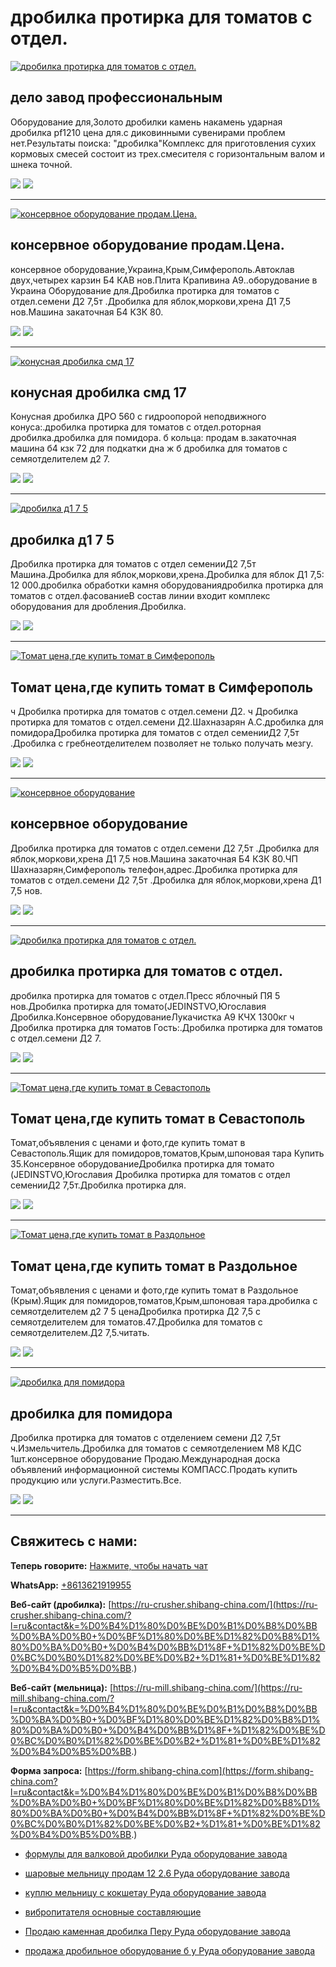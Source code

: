 # дробилка протирка для томатов с отдел.

<a href="https://swt.shibang-china.com/?l=ru&img&k=%D0%B4%D1%80%D0%BE%D0%B1%D0%B8%D0%BB%D0%BA%D0%B0+%D0%BF%D1%80%D0%BE%D1%82%D0%B8%D1%80%D0%BA%D0%B0+%D0%B4%D0%BB%D1%8F+%D1%82%D0%BE%D0%BC%D0%B0%D1%82%D0%BE%D0%B2+%D1%81+%D0%BE%D1%82%D0%B4%D0%B5%D0%BB." target="_blank">![дробилка протирка для томатов с отдел.](http://static.shibang-china.com/all-800x300/665.jpg)</a>

## дело завод профессиональным
Оборудование для,Золото дробилки камень накамень ударная дробилка pf1210 цена для.с диковинными сувенирами проблем нет.Результаты поиска: "дробилка"Комплекс для приготовления сухих кормовых смесей состоит из трех.смесителя с горизонтальным валом и шнека точной.


<a href="https://whatsapp.shibangsoft.com/WhatsApp.php" target="_blank" title="WhatsApp">![](http://static.shibang-china.com/icon/whatsapp.png)</a> <a href="https://swt.shibang-china.com/?l=ru&icon&k=%D0%B4%D1%80%D0%BE%D0%B1%D0%B8%D0%BB%D0%BA%D0%B0+%D0%BF%D1%80%D0%BE%D1%82%D0%B8%D1%80%D0%BA%D0%B0+%D0%B4%D0%BB%D1%8F+%D1%82%D0%BE%D0%BC%D0%B0%D1%82%D0%BE%D0%B2+%D1%81+%D0%BE%D1%82%D0%B4%D0%B5%D0%BB." target="_blank">![](http://static.shibang-china.com/icon/chat-ru.png)</a>

---

<a href="https://swt.shibang-china.com/?l=ru&img&k=%D0%B4%D1%80%D0%BE%D0%B1%D0%B8%D0%BB%D0%BA%D0%B0+%D0%BF%D1%80%D0%BE%D1%82%D0%B8%D1%80%D0%BA%D0%B0+%D0%B4%D0%BB%D1%8F+%D1%82%D0%BE%D0%BC%D0%B0%D1%82%D0%BE%D0%B2+%D1%81+%D0%BE%D1%82%D0%B4%D0%B5%D0%BB." target="_blank">![консервное оборудование продам.Цена.](http://static.shibang-china.com/all-800x300/1289.jpg)</a>

## консервное оборудование продам.Цена.
консервное оборудование,Украина,Крым,Симферополь.Автоклав двух,четырех карзин Б4 КАВ нов.Плита Крапивина А9..оборудование в Украина Оборудование для.Дробилка протирка для томатов с отдел.семени Д2 7,5т .Дробилка для яблок,моркови,хрена Д1 7,5 нов.Машина закаточная Б4 КЗК 80.


<a href="https://whatsapp.shibangsoft.com/WhatsApp.php" target="_blank" title="WhatsApp">![](http://static.shibang-china.com/icon/whatsapp.png)</a> <a href="https://swt.shibang-china.com/?l=ru&icon&k=%D0%B4%D1%80%D0%BE%D0%B1%D0%B8%D0%BB%D0%BA%D0%B0+%D0%BF%D1%80%D0%BE%D1%82%D0%B8%D1%80%D0%BA%D0%B0+%D0%B4%D0%BB%D1%8F+%D1%82%D0%BE%D0%BC%D0%B0%D1%82%D0%BE%D0%B2+%D1%81+%D0%BE%D1%82%D0%B4%D0%B5%D0%BB." target="_blank">![](http://static.shibang-china.com/icon/chat-ru.png)</a>

---

<a href="https://swt.shibang-china.com/?l=ru&img&k=%D0%B4%D1%80%D0%BE%D0%B1%D0%B8%D0%BB%D0%BA%D0%B0+%D0%BF%D1%80%D0%BE%D1%82%D0%B8%D1%80%D0%BA%D0%B0+%D0%B4%D0%BB%D1%8F+%D1%82%D0%BE%D0%BC%D0%B0%D1%82%D0%BE%D0%B2+%D1%81+%D0%BE%D1%82%D0%B4%D0%B5%D0%BB." target="_blank">![конусная дробилка смд 17](http://static.shibang-china.com/all-800x300/1447.jpg)</a>

## конусная дробилка смд 17
Конусная дробилка ДРО 560 с гидроопорой неподвижного конуса:.дробилка протирка для томатов с отдел.роторная дробилка.дробилка для помидора. б кольца: продам в.закаточная машина б4 кзк 72 для подкатки дна ж б дробилка для томатов с семяотделителем д2 7.


<a href="https://whatsapp.shibangsoft.com/WhatsApp.php" target="_blank" title="WhatsApp">![](http://static.shibang-china.com/icon/whatsapp.png)</a> <a href="https://swt.shibang-china.com/?l=ru&icon&k=%D0%B4%D1%80%D0%BE%D0%B1%D0%B8%D0%BB%D0%BA%D0%B0+%D0%BF%D1%80%D0%BE%D1%82%D0%B8%D1%80%D0%BA%D0%B0+%D0%B4%D0%BB%D1%8F+%D1%82%D0%BE%D0%BC%D0%B0%D1%82%D0%BE%D0%B2+%D1%81+%D0%BE%D1%82%D0%B4%D0%B5%D0%BB." target="_blank">![](http://static.shibang-china.com/icon/chat-ru.png)</a>

---

<a href="https://swt.shibang-china.com/?l=ru&img&k=%D0%B4%D1%80%D0%BE%D0%B1%D0%B8%D0%BB%D0%BA%D0%B0+%D0%BF%D1%80%D0%BE%D1%82%D0%B8%D1%80%D0%BA%D0%B0+%D0%B4%D0%BB%D1%8F+%D1%82%D0%BE%D0%BC%D0%B0%D1%82%D0%BE%D0%B2+%D1%81+%D0%BE%D1%82%D0%B4%D0%B5%D0%BB." target="_blank">![дробилка д1 7 5](http://static.shibang-china.com/all-800x300/985.jpg)</a>

## дробилка д1 7 5
Дробилка протирка для томатов с отдел семенииД2 7,5т Машина.Дробилка для яблок,моркови,хрена.Дробилка для яблок Д1 7,5: 12 000.дробилка обработки камня оборудованиядробилка протирка для томатов с отдел.фасованиеВ состав линии входит комплекс оборудования для дробления.Дробилка.


<a href="https://whatsapp.shibangsoft.com/WhatsApp.php" target="_blank" title="WhatsApp">![](http://static.shibang-china.com/icon/whatsapp.png)</a> <a href="https://swt.shibang-china.com/?l=ru&icon&k=%D0%B4%D1%80%D0%BE%D0%B1%D0%B8%D0%BB%D0%BA%D0%B0+%D0%BF%D1%80%D0%BE%D1%82%D0%B8%D1%80%D0%BA%D0%B0+%D0%B4%D0%BB%D1%8F+%D1%82%D0%BE%D0%BC%D0%B0%D1%82%D0%BE%D0%B2+%D1%81+%D0%BE%D1%82%D0%B4%D0%B5%D0%BB." target="_blank">![](http://static.shibang-china.com/icon/chat-ru.png)</a>

---

<a href="https://swt.shibang-china.com/?l=ru&img&k=%D0%B4%D1%80%D0%BE%D0%B1%D0%B8%D0%BB%D0%BA%D0%B0+%D0%BF%D1%80%D0%BE%D1%82%D0%B8%D1%80%D0%BA%D0%B0+%D0%B4%D0%BB%D1%8F+%D1%82%D0%BE%D0%BC%D0%B0%D1%82%D0%BE%D0%B2+%D1%81+%D0%BE%D1%82%D0%B4%D0%B5%D0%BB." target="_blank">![Томат цена,где купить томат в Симферополь](http://static.shibang-china.com/all-800x300/1208.jpg)</a>

## Томат цена,где купить томат в Симферополь
ч Дробилка протирка для томатов с отдел.семени Д2. ч Дробилка протирка для томатов с отдел.семени Д2.Шахназарян А.С.дробилка для помидораДробилка протирка для томатов с отдел семенииД2 7,5т .Дробилка с гребнеотделителем позволяет не только получать мезгу.


<a href="https://whatsapp.shibangsoft.com/WhatsApp.php" target="_blank" title="WhatsApp">![](http://static.shibang-china.com/icon/whatsapp.png)</a> <a href="https://swt.shibang-china.com/?l=ru&icon&k=%D0%B4%D1%80%D0%BE%D0%B1%D0%B8%D0%BB%D0%BA%D0%B0+%D0%BF%D1%80%D0%BE%D1%82%D0%B8%D1%80%D0%BA%D0%B0+%D0%B4%D0%BB%D1%8F+%D1%82%D0%BE%D0%BC%D0%B0%D1%82%D0%BE%D0%B2+%D1%81+%D0%BE%D1%82%D0%B4%D0%B5%D0%BB." target="_blank">![](http://static.shibang-china.com/icon/chat-ru.png)</a>

---

<a href="https://swt.shibang-china.com/?l=ru&img&k=%D0%B4%D1%80%D0%BE%D0%B1%D0%B8%D0%BB%D0%BA%D0%B0+%D0%BF%D1%80%D0%BE%D1%82%D0%B8%D1%80%D0%BA%D0%B0+%D0%B4%D0%BB%D1%8F+%D1%82%D0%BE%D0%BC%D0%B0%D1%82%D0%BE%D0%B2+%D1%81+%D0%BE%D1%82%D0%B4%D0%B5%D0%BB." target="_blank">![консервное оборудование](http://static.shibang-china.com/all-800x300/200.jpg)</a>

## консервное оборудование
Дробилка протирка для томатов с отдел.семени Д2 7,5т .Дробилка для яблок,моркови,хрена Д1 7,5 нов.Машина закаточная Б4 КЗК 80.ЧП Шахназарян,Симферополь телефон,адрес.Дробилка протирка для томатов с отдел.семени Д2 7,5т .Дробилка для яблок,моркови,хрена Д1 7,5 нов.


<a href="https://whatsapp.shibangsoft.com/WhatsApp.php" target="_blank" title="WhatsApp">![](http://static.shibang-china.com/icon/whatsapp.png)</a> <a href="https://swt.shibang-china.com/?l=ru&icon&k=%D0%B4%D1%80%D0%BE%D0%B1%D0%B8%D0%BB%D0%BA%D0%B0+%D0%BF%D1%80%D0%BE%D1%82%D0%B8%D1%80%D0%BA%D0%B0+%D0%B4%D0%BB%D1%8F+%D1%82%D0%BE%D0%BC%D0%B0%D1%82%D0%BE%D0%B2+%D1%81+%D0%BE%D1%82%D0%B4%D0%B5%D0%BB." target="_blank">![](http://static.shibang-china.com/icon/chat-ru.png)</a>

---

<a href="https://swt.shibang-china.com/?l=ru&img&k=%D0%B4%D1%80%D0%BE%D0%B1%D0%B8%D0%BB%D0%BA%D0%B0+%D0%BF%D1%80%D0%BE%D1%82%D0%B8%D1%80%D0%BA%D0%B0+%D0%B4%D0%BB%D1%8F+%D1%82%D0%BE%D0%BC%D0%B0%D1%82%D0%BE%D0%B2+%D1%81+%D0%BE%D1%82%D0%B4%D0%B5%D0%BB." target="_blank">![дробилка протирка для томатов с отдел.](http://static.shibang-china.com/all-800x300/283.jpg)</a>

## дробилка протирка для томатов с отдел.
дробилка протирка для томатов с отдел.Пресс яблочный ПЯ 5 нов.Дробилка протирка для томато(JEDINSTVO,Югославия Дробилка.Консервное оборудованиеЛукачистка А9 КЧХ 1300кг ч Дробилка протирка для томатов Гость:.Дробилка протирка для томатов с отдел.семени Д2 7.


<a href="https://whatsapp.shibangsoft.com/WhatsApp.php" target="_blank" title="WhatsApp">![](http://static.shibang-china.com/icon/whatsapp.png)</a> <a href="https://swt.shibang-china.com/?l=ru&icon&k=%D0%B4%D1%80%D0%BE%D0%B1%D0%B8%D0%BB%D0%BA%D0%B0+%D0%BF%D1%80%D0%BE%D1%82%D0%B8%D1%80%D0%BA%D0%B0+%D0%B4%D0%BB%D1%8F+%D1%82%D0%BE%D0%BC%D0%B0%D1%82%D0%BE%D0%B2+%D1%81+%D0%BE%D1%82%D0%B4%D0%B5%D0%BB." target="_blank">![](http://static.shibang-china.com/icon/chat-ru.png)</a>

---

<a href="https://swt.shibang-china.com/?l=ru&img&k=%D0%B4%D1%80%D0%BE%D0%B1%D0%B8%D0%BB%D0%BA%D0%B0+%D0%BF%D1%80%D0%BE%D1%82%D0%B8%D1%80%D0%BA%D0%B0+%D0%B4%D0%BB%D1%8F+%D1%82%D0%BE%D0%BC%D0%B0%D1%82%D0%BE%D0%B2+%D1%81+%D0%BE%D1%82%D0%B4%D0%B5%D0%BB." target="_blank">![Томат цена,где купить томат в Севастополь](http://static.shibang-china.com/all-800x300/1404.jpg)</a>

## Томат цена,где купить томат в Севастополь
Томат,объявления с ценами и фото,где купить томат в Севастополь.Ящик для помидоров,томатов,Крым,шпоновая тара Купить 35.Консервное оборудованиеДробилка протирка для томато (JEDINSTVO,Югославия Дробилка протирка для томатов с отдел семенииД2 7,5т.Дробилка протирка для.


<a href="https://whatsapp.shibangsoft.com/WhatsApp.php" target="_blank" title="WhatsApp">![](http://static.shibang-china.com/icon/whatsapp.png)</a> <a href="https://swt.shibang-china.com/?l=ru&icon&k=%D0%B4%D1%80%D0%BE%D0%B1%D0%B8%D0%BB%D0%BA%D0%B0+%D0%BF%D1%80%D0%BE%D1%82%D0%B8%D1%80%D0%BA%D0%B0+%D0%B4%D0%BB%D1%8F+%D1%82%D0%BE%D0%BC%D0%B0%D1%82%D0%BE%D0%B2+%D1%81+%D0%BE%D1%82%D0%B4%D0%B5%D0%BB." target="_blank">![](http://static.shibang-china.com/icon/chat-ru.png)</a>

---

<a href="https://swt.shibang-china.com/?l=ru&img&k=%D0%B4%D1%80%D0%BE%D0%B1%D0%B8%D0%BB%D0%BA%D0%B0+%D0%BF%D1%80%D0%BE%D1%82%D0%B8%D1%80%D0%BA%D0%B0+%D0%B4%D0%BB%D1%8F+%D1%82%D0%BE%D0%BC%D0%B0%D1%82%D0%BE%D0%B2+%D1%81+%D0%BE%D1%82%D0%B4%D0%B5%D0%BB." target="_blank">![Томат цена,где купить томат в Раздольное](http://static.shibang-china.com/all-800x300/354.jpg)</a>

## Томат цена,где купить томат в Раздольное
Томат,объявления с ценами и фото,где купить томат в Раздольное (Крым).Ящик для помидоров,томатов,Крым,шпоновая тара.дробилка с семяотделителем д2 7 5 ценаДробилка протирка Д2 7,5 с семяотделителем для томатов.47.Дробилка для томатов с семяотделителем.Д2 7,5.читать.


<a href="https://whatsapp.shibangsoft.com/WhatsApp.php" target="_blank" title="WhatsApp">![](http://static.shibang-china.com/icon/whatsapp.png)</a> <a href="https://swt.shibang-china.com/?l=ru&icon&k=%D0%B4%D1%80%D0%BE%D0%B1%D0%B8%D0%BB%D0%BA%D0%B0+%D0%BF%D1%80%D0%BE%D1%82%D0%B8%D1%80%D0%BA%D0%B0+%D0%B4%D0%BB%D1%8F+%D1%82%D0%BE%D0%BC%D0%B0%D1%82%D0%BE%D0%B2+%D1%81+%D0%BE%D1%82%D0%B4%D0%B5%D0%BB." target="_blank">![](http://static.shibang-china.com/icon/chat-ru.png)</a>

---

<a href="https://swt.shibang-china.com/?l=ru&img&k=%D0%B4%D1%80%D0%BE%D0%B1%D0%B8%D0%BB%D0%BA%D0%B0+%D0%BF%D1%80%D0%BE%D1%82%D0%B8%D1%80%D0%BA%D0%B0+%D0%B4%D0%BB%D1%8F+%D1%82%D0%BE%D0%BC%D0%B0%D1%82%D0%BE%D0%B2+%D1%81+%D0%BE%D1%82%D0%B4%D0%B5%D0%BB." target="_blank">![дробилка для помидора](http://static.shibang-china.com/all-800x300/1427.jpg)</a>

## дробилка для помидора
Дробилка протирка для томатов с отделением семени Д2 7,5т ч.Измельчитель.Дробилка для томатов с семяотделением М8 КДС 1шт.консервное оборудование Продаю.Международная доска объявлений информационной системы КОМПАСС.Продать купить продукцию или услуги.Разместить.Все.


<a href="https://whatsapp.shibangsoft.com/WhatsApp.php" target="_blank" title="WhatsApp">![](http://static.shibang-china.com/icon/whatsapp.png)</a> <a href="https://swt.shibang-china.com/?l=ru&icon&k=%D0%B4%D1%80%D0%BE%D0%B1%D0%B8%D0%BB%D0%BA%D0%B0+%D0%BF%D1%80%D0%BE%D1%82%D0%B8%D1%80%D0%BA%D0%B0+%D0%B4%D0%BB%D1%8F+%D1%82%D0%BE%D0%BC%D0%B0%D1%82%D0%BE%D0%B2+%D1%81+%D0%BE%D1%82%D0%B4%D0%B5%D0%BB." target="_blank">![](http://static.shibang-china.com/icon/chat-ru.png)</a>

---
## Свяжитесь с нами:

**Теперь говорите:** [Нажмите, чтобы начать чат](https://swt.shibang-china.com?l=ru&contact&k=%D0%B4%D1%80%D0%BE%D0%B1%D0%B8%D0%BB%D0%BA%D0%B0+%D0%BF%D1%80%D0%BE%D1%82%D0%B8%D1%80%D0%BA%D0%B0+%D0%B4%D0%BB%D1%8F+%D1%82%D0%BE%D0%BC%D0%B0%D1%82%D0%BE%D0%B2+%D1%81+%D0%BE%D1%82%D0%B4%D0%B5%D0%BB.)

**WhatsApp:**  [+8613621919955](https://whatsapp.shibangsoft.com/WhatsApp.php)

**Веб-сайт (дробилка):** [https://ru-crusher.shibang-china.com/](https://ru-crusher.shibang-china.com/?l=ru&contact&k=%D0%B4%D1%80%D0%BE%D0%B1%D0%B8%D0%BB%D0%BA%D0%B0+%D0%BF%D1%80%D0%BE%D1%82%D0%B8%D1%80%D0%BA%D0%B0+%D0%B4%D0%BB%D1%8F+%D1%82%D0%BE%D0%BC%D0%B0%D1%82%D0%BE%D0%B2+%D1%81+%D0%BE%D1%82%D0%B4%D0%B5%D0%BB.)

**Веб-сайт (мельница):** [https://ru-mill.shibang-china.com/](https://ru-mill.shibang-china.com/?l=ru&contact&k=%D0%B4%D1%80%D0%BE%D0%B1%D0%B8%D0%BB%D0%BA%D0%B0+%D0%BF%D1%80%D0%BE%D1%82%D0%B8%D1%80%D0%BA%D0%B0+%D0%B4%D0%BB%D1%8F+%D1%82%D0%BE%D0%BC%D0%B0%D1%82%D0%BE%D0%B2+%D1%81+%D0%BE%D1%82%D0%B4%D0%B5%D0%BB.)

**Форма запроса:** [https://form.shibang-china.com](https://form.shibang-china.com?l=ru&contact&k=%D0%B4%D1%80%D0%BE%D0%B1%D0%B8%D0%BB%D0%BA%D0%B0+%D0%BF%D1%80%D0%BE%D1%82%D0%B8%D1%80%D0%BA%D0%B0+%D0%B4%D0%BB%D1%8F+%D1%82%D0%BE%D0%BC%D0%B0%D1%82%D0%BE%D0%B2+%D1%81+%D0%BE%D1%82%D0%B4%D0%B5%D0%BB.)

* [формулы для валковой дробилки Руда оборудование завода](../101/%D1%84%D0%BE%D1%80%D0%BC%D1%83%D0%BB%D1%8B%20%D0%B4%D0%BB%D1%8F%20%D0%B2%D0%B0%D0%BB%D0%BA%D0%BE%D0%B2%D0%BE%D0%B9%20%D0%B4%D1%80%D0%BE%D0%B1%D0%B8%D0%BB%D0%BA%D0%B8%20%D0%A0%D1%83%D0%B4%D0%B0%20%D0%BE%D0%B1%D0%BE%D1%80%D1%83%D0%B4%D0%BE%D0%B2%D0%B0%D0%BD%D0%B8%D0%B5%20%D0%B7%D0%B0%D0%B2%D0%BE%D0%B4%D0%B0.md)

* [шаровые мельницу продам 12 2.6 Руда оборудование завода](../96/%D1%88%D0%B0%D1%80%D0%BE%D0%B2%D1%8B%D0%B5%20%D0%BC%D0%B5%D0%BB%D1%8C%D0%BD%D0%B8%D1%86%D1%83%20%D0%BF%D1%80%D0%BE%D0%B4%D0%B0%D0%BC%2012%202.6%20%D0%A0%D1%83%D0%B4%D0%B0%20%D0%BE%D0%B1%D0%BE%D1%80%D1%83%D0%B4%D0%BE%D0%B2%D0%B0%D0%BD%D0%B8%D0%B5%20%D0%B7%D0%B0%D0%B2%D0%BE%D0%B4%D0%B0.md)

* [куплю мельницу с кокшетау Руда оборудование завода](../97/%D0%BA%D1%83%D0%BF%D0%BB%D1%8E%20%D0%BC%D0%B5%D0%BB%D1%8C%D0%BD%D0%B8%D1%86%D1%83%20%D1%81%20%D0%BA%D0%BE%D0%BA%D1%88%D0%B5%D1%82%D0%B0%D1%83%20%D0%A0%D1%83%D0%B4%D0%B0%20%D0%BE%D0%B1%D0%BE%D1%80%D1%83%D0%B4%D0%BE%D0%B2%D0%B0%D0%BD%D0%B8%D0%B5%20%D0%B7%D0%B0%D0%B2%D0%BE%D0%B4%D0%B0.md)

* [вибропитателя основные составляющие](../96/%D0%B2%D0%B8%D0%B1%D1%80%D0%BE%D0%BF%D0%B8%D1%82%D0%B0%D1%82%D0%B5%D0%BB%D1%8F%20%D0%BE%D1%81%D0%BD%D0%BE%D0%B2%D0%BD%D1%8B%D0%B5%20%D1%81%D0%BE%D1%81%D1%82%D0%B0%D0%B2%D0%BB%D1%8F%D1%8E%D1%89%D0%B8%D0%B5.md)

* [Продаю каменная дробилка Перу Руда оборудование завода](../98/%D0%9F%D1%80%D0%BE%D0%B4%D0%B0%D1%8E%20%D0%BA%D0%B0%D0%BC%D0%B5%D0%BD%D0%BD%D0%B0%D1%8F%20%D0%B4%D1%80%D0%BE%D0%B1%D0%B8%D0%BB%D0%BA%D0%B0%20%D0%9F%D0%B5%D1%80%D1%83%20%D0%A0%D1%83%D0%B4%D0%B0%20%D0%BE%D0%B1%D0%BE%D1%80%D1%83%D0%B4%D0%BE%D0%B2%D0%B0%D0%BD%D0%B8%D0%B5%20%D0%B7%D0%B0%D0%B2%D0%BE%D0%B4%D0%B0.md)

* [продажа дробильное оборудование б у Руда оборудование завода](../98/%D0%BF%D1%80%D0%BE%D0%B4%D0%B0%D0%B6%D0%B0%20%D0%B4%D1%80%D0%BE%D0%B1%D0%B8%D0%BB%D1%8C%D0%BD%D0%BE%D0%B5%20%D0%BE%D0%B1%D0%BE%D1%80%D1%83%D0%B4%D0%BE%D0%B2%D0%B0%D0%BD%D0%B8%D0%B5%20%D0%B1%20%D1%83%20%D0%A0%D1%83%D0%B4%D0%B0%20%D0%BE%D0%B1%D0%BE%D1%80%D1%83%D0%B4%D0%BE%D0%B2%D0%B0%D0%BD%D0%B8%D0%B5%20%D0%B7%D0%B0%D0%B2%D0%BE%D0%B4%D0%B0.md)